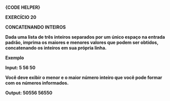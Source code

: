 **{CODE HELPER}**

**EXERCÍCIO 20**

**CONCATENANDO INTEIROS**

**Dada uma lista de três inteiros separados por um único espaço na entrada padrão, imprima os maiores e menores valores que podem ser obtidos, concatenando os inteiros em sua própria linha.**

**Exemplo**

**Input: 5 56 50**

**Você deve exibir o menor e o maior número inteiro que você pode formar com os números informados.**

**Output: 50556 56550**
